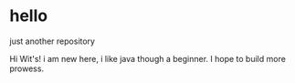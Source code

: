# hello
just another repository

Hi Wit's!
i am new here, i like java though a beginner. I hope to build more prowess.
